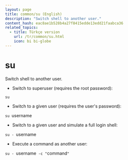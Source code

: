 ```yaml
---
layout: page
title: common/su (English)
description: "Switch shell to another user."
content_hash: eac8ae1b528b4a27f8415edde13edd21faabca36
related_topics:
  - title: Türkçe version
    url: /tr/common/su.html
    icon: bi bi-globe
---
```

# su

Switch shell to another user.

- Switch to superuser (requires the root password):

`su`

- Switch to a given user (requires the user's password):

`su `<span class="tldr-var badge badge-pill bg-dark-lm bg-white-dm text-white-lm text-dark-dm font-weight-bold">username</span>

- Switch to a given user and simulate a full login shell:

`su - `<span class="tldr-var badge badge-pill bg-dark-lm bg-white-dm text-white-lm text-dark-dm font-weight-bold">username</span>

- Execute a command as another user:

`su - `<span class="tldr-var badge badge-pill bg-dark-lm bg-white-dm text-white-lm text-dark-dm font-weight-bold">username</span>` -c "`<span class="tldr-var badge badge-pill bg-dark-lm bg-white-dm text-white-lm text-dark-dm font-weight-bold">command</span>`"`
